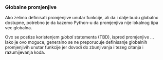 
<a name="globalne-promjenjive"/>

### Globalne promjenjive

Ako zelimo definisati promjenjive unutar funkcije, ali da i dalje budu globalno
dostupne, potrebno je da kazemo Python-u da promjenjiva nije lokalnog tipa vec
globalna.

Ovo se postize koristenjem _global_ statementa (TBD), ispred promjenjive ...
Iako je ovo moguce, generalno se ne preporucuje definisanje globalnih
promjenjivih unutar funkcije jer dovodi do zbunjivanja i tezeg citanja i
razumijevanja koda.

